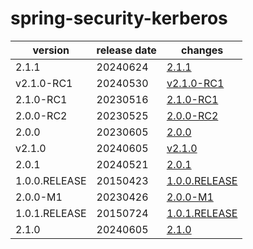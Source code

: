 # spring-security-kerberos	


|version|release date|changes|
|---|---|---|
|2.1.1|20240624|[2.1.1](./2.1.1-20240624.md)|
|v2.1.0-RC1|20240530|[v2.1.0-RC1](./v2.1.0-RC1-20240530.md)|
|2.1.0-RC1|20230516|[2.1.0-RC1](./2.1.0-RC1-20230516.md)|
|2.0.0-RC2|20230525|[2.0.0-RC2](./2.0.0-RC2-20230525.md)|
|2.0.0|20230605|[2.0.0](./2.0.0-20230605.md)|
|v2.1.0|20240605|[v2.1.0](./v2.1.0-20240605.md)|
|2.0.1|20240521|[2.0.1](./2.0.1-20240521.md)|
|1.0.0.RELEASE|20150423|[1.0.0.RELEASE](./1.0.0.RELEASE-20150423.md)|
|2.0.0-M1|20230426|[2.0.0-M1](./2.0.0-M1-20230426.md)|
|1.0.1.RELEASE|20150724|[1.0.1.RELEASE](./1.0.1.RELEASE-20150724.md)|
|2.1.0|20240605|[2.1.0](./2.1.0-20240605.md)|
